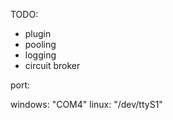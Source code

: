 

TODO:

- plugin
- pooling
- logging
- circuit broker



port:

windows: "COM4"
linux: "/dev/ttyS1"